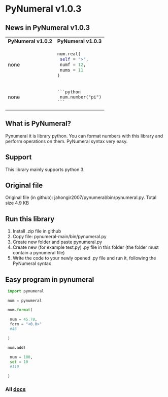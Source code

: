 # PyNumeral v1.0.3
## News in PyNumeral v1.0.3
<table>
 <tr>
  <td><b>PyNumeral v1.0.2</b></td>
  <td><b>PyNumeral v1.0.3</b></td>
 </tr>
  <tr>
  <td>
   none
   </td>
    <td>
   
   ```python
   num.real(
    self = ">",
    numf = 12,
    nums = 11
   )
   ```
   </td>
   </tr>
 <tr>
     <td>
    none
   </td>
    <td>
   
    ```python
     num.number("pi")
    ```
    
   </td>
 </tr>
</table>

## What is PyNumeral? 
Pynumeral it is library python. You can format numbers with this library and perform operations on them. PyNumeral syntax very easy.
## Support
This library mainly supports python 3.
## Original file
Original file (in github): jahongir2007/pynumeral/bin/pynumeral.py. Total size 4.9 KB
## Run this library
1. Install .zip file in github
2. Copy file: pynumeral-main/bin/pynumeral.py
3. Create new folder and paste pynumeral.py
4. Create new (for example test.py) .py file in this folder (the folder must contain a pynumeral file)
5. Write the code to your newly opened .py file and run it, following the PyNumeral syntax
## Easy program in pynumeral
```python
 import pynumeral
 
 num = pynumeral
 
 num.format(
 
  num = 45.78,
  form = "<0.0>"
  #46
  
 )
 
 num.add(
 
  num = 100,
  set = 10
  #110
  
 )
```
### All [docs](https://jahongir2007.github.io/pynumeral/)
